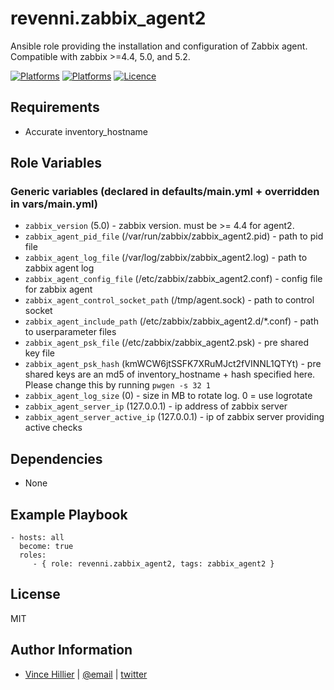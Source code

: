 revenni.zabbix_agent2
=========

Ansible role providing the installation and configuration of Zabbix agent. Compatible with zabbix >=4.4, 5.0, and 5.2.

[![Platforms](http://img.shields.io/badge/platforms-ubuntu-lightgrey.svg?style=flat)](#)
[![Platforms](http://img.shields.io/badge/platforms-debian-lightgrey.svg?style=flat)](#)
[![Licence](https://img.shields.io/badge/Licence-MIT-blue.svg)](https://tldrlegal.com/license/mit-license)

Requirements
------------

* Accurate inventory_hostname

Role Variables
--------------

### Generic variables (declared in defaults/main.yml + overridden in vars/main.yml)
* ```zabbix_version``` (5.0) - zabbix version.  must be >= 4.4 for agent2.
* ```zabbix_agent_pid_file``` (/var/run/zabbix/zabbix_agent2.pid) - path to pid file
* ```zabbix_agent_log_file``` (/var/log/zabbix/zabbix_agent2.log) - path to zabbix agent log
* ```zabbix_agent_config_file``` (/etc/zabbix/zabbix_agent2.conf) - config file for zabbix agent
* ```zabbix_agent_control_socket_path``` (/tmp/agent.sock) - path to control socket
* ```zabbix_agent_include_path``` (/etc/zabbix/zabbix_agent2.d/*.conf) - path to userparameter files
* ```zabbix_agent_psk_file``` (/etc/zabbix/zabbix_agent2.psk) - pre shared key file
* ```zabbix_agent_psk_hash``` (kmWCW6jtSSFK7XRuMJct2fVINNL1QTYt) - pre shared keys are an md5 of inventory_hostname + hash specified here.  Please change this by running ```pwgen -s 32 1```
* ```zabbix_agent_log_size``` (0) - size in MB to rotate log.  0 = use logrotate
* ```zabbix_agent_server_ip``` (127.0.0.1) - ip address of zabbix server
* ```zabbix_agent_server_active_ip``` (127.0.0.1) - ip of zabbix server providing active checks

Dependencies
------------

* None

Example Playbook
----------------

    - hosts: all
      become: true
      roles:
         - { role: revenni.zabbix_agent2, tags: zabbix_agent2 }

License
-------

MIT

Author Information
------------------
* [Vince Hillier](https://revenni.com) | [@email](mailto:vince@revenni.com) | [twitter](https://twitter.com/vincedotca)
